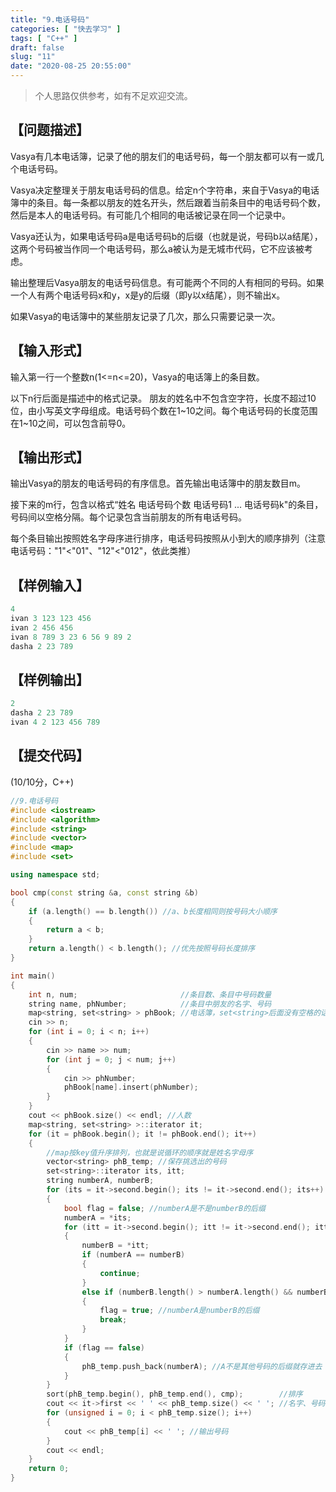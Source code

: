 ```yaml
---
title: "9.电话号码"
categories: [ "快去学习" ]
tags: [ "C++" ]
draft: false
slug: "11"
date: "2020-08-25 20:55:00"
---
```


>个人思路仅供参考，如有不足欢迎交流。

## 【问题描述】

Vasya有几本电话簿，记录了他的朋友们的电话号码，每一个朋友都可以有一或几个电话号码。

Vasya决定整理关于朋友电话号码的信息。给定n个字符串，来自于Vasya的电话簿中的条目。每一条都以朋友的姓名开头，然后跟着当前条目中的电话号码个数，然后是本人的电话号码。有可能几个相同的电话被记录在同一个记录中。

Vasya还认为，如果电话号码a是电话号码b的后缀（也就是说，号码b以a结尾），这两个号码被当作同一个电话号码，那么a被认为是无城市代码，它不应该被考虑。

输出整理后Vasya朋友的电话号码信息。有可能两个不同的人有相同的号码。如果一个人有两个电话号码x和y，x是y的后缀（即y以x结尾），则不输出x。 

如果Vasya的电话簿中的某些朋友记录了几次，那么只需要记录一次。 

<!-- more -->

## 【输入形式】

输入第一行一个整数n(1<=n<=20)，Vasya的电话簿上的条目数。

以下n行后面是描述中的格式记录。 朋友的姓名中不包含空字符，长度不超过10位，由小写英文字母组成。电话号码个数在1~10之间。每个电话号码的长度范围在1~10之间，可以包含前导0。

## 【输出形式】

输出Vasya的朋友的电话号码的有序信息。首先输出电话簿中的朋友数目m。

接下来的m行，包含以格式“姓名 电话号码个数 电话号码1 ... 电话号码k"的条目，号码间以空格分隔。每个记录包含当前朋友的所有电话号码。

每个条目输出按照姓名字母序进行排序，电话号码按照从小到大的顺序排列（注意电话号码："1"<"01"、"12"<"012"，依此类推）

## 【样例输入】

```cpp
4
ivan 3 123 123 456
ivan 2 456 456
ivan 8 789 3 23 6 56 9 89 2
dasha 2 23 789
```

## 【样例输出】

```cpp
2
dasha 2 23 789 
ivan 4 2 123 456 789
```

## 【提交代码】
(10/10分，C++)

```cpp
//9.电话号码
#include <iostream>
#include <algorithm>
#include <string>
#include <vector>
#include <map>
#include <set>

using namespace std;

bool cmp(const string &a, const string &b)
{
    if (a.length() == b.length()) //a、b长度相同则按号码大小顺序
    {
        return a < b;
    }
    return a.length() < b.length(); //优先按照号码长度排序
}

int main()
{
    int n, num;                       //条目数、条目中号码数量
    string name, phNumber;            //条目中朋友的名字、号码
    map<string, set<string> > phBook; //电话簿，set<string>后面没有空格的话在CG系统上会编译错误，36行同理，但是在VS Code、Dev C++上没有空格也不会出错
    cin >> n;
    for (int i = 0; i < n; i++)
    {
        cin >> name >> num;
        for (int j = 0; j < num; j++)
        {
            cin >> phNumber;
            phBook[name].insert(phNumber);
        }
    }
    cout << phBook.size() << endl; //人数
    map<string, set<string> >::iterator it;
    for (it = phBook.begin(); it != phBook.end(); it++)
    {
        //map按key值升序排列，也就是说循环的顺序就是姓名字母序
        vector<string> phB_temp; //保存挑选出的号码
        set<string>::iterator its, itt;
        string numberA, numberB;
        for (its = it->second.begin(); its != it->second.end(); its++)
        {
            bool flag = false; //numberA是不是numberB的后缀
            numberA = *its;
            for (itt = it->second.begin(); itt != it->second.end(); itt++)
            {
                numberB = *itt;
                if (numberA == numberB)
                {
                    continue;
                }
                else if (numberB.length() > numberA.length() && numberB.substr(numberB.length() - numberA.length(), numberA.length()) == numberA)
                {
                    flag = true; //numberA是numberB的后缀
                    break;
                }
            }
            if (flag == false)
            {
                phB_temp.push_back(numberA); //A不是其他号码的后缀就存进去
            }
        }
        sort(phB_temp.begin(), phB_temp.end(), cmp);        //排序
        cout << it->first << ' ' << phB_temp.size() << ' '; //名字、号码数
        for (unsigned i = 0; i < phB_temp.size(); i++)
        {
            cout << phB_temp[i] << ' '; //输出号码
        }
        cout << endl;
    }
    return 0;
}
```

